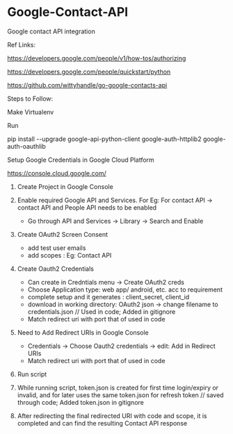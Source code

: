 # Google-Contact-API
Google contact API integration

Ref Links: 

https://developers.google.com/people/v1/how-tos/authorizing

https://developers.google.com/people/quickstart/python

https://github.com/wittyhandle/go-google-contacts-api


Steps to Follow: 

Make Virtualenv

Run 

pip install --upgrade google-api-python-client google-auth-httplib2 google-auth-oauthlib

Setup Google Credentials in Google Cloud Platform

https://console.cloud.google.com/

1. Create Project in Google Console
2. Enable required Google API and Services. For Eg: For contact API -> contact API and People API needs to be enabled

    - Go through API and Services -> Library -> Search and Enable  

3. Create OAuth2 Screen Consent

    - add test user emails
    - add scopes : Eg: Contact API

4. Create Oauth2 Credentials

    - Can create in Credntials menu -> Create OAuth2 creds
    - Choose Application type: web app/ android, etc. acc to requirement
    - complete setup and it generates : client_secret, client_id
    - download in working directory: OAuth2 json -> change filename to credentials.json  // Used in code;  Added in gitignore
    - Match redirect uri with port that of used in code

4. Need to Add Redirect URIs in Google Console
    - Credentials -> Choose Oauth2 credentials -> edit: Add in Redirect URIs 
    - Match redirect uri with port that of used in code

5. Run script

6. While running script, token.json is created for first time login/expiry or invalid, and for later uses the same token.json for refresh token  // saved through code; Added token.json in gitignore

7. After redirecting the final redirected URI with code and scope, it is completed and can find the resulting Contact API response
